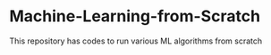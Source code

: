 # Machine-Learning-from-Scratch
This repository has codes to run various ML algorithms from scratch
